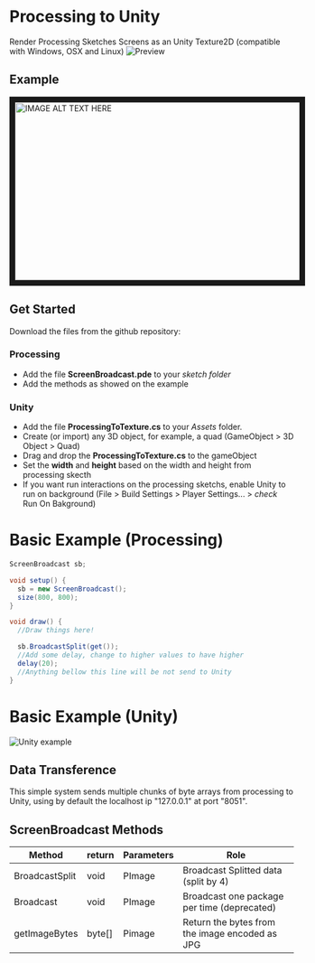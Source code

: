 # Processing to Unity
Render Processing Sketches Screens as an Unity Texture2D (compatible with Windows, OSX and Linux)
![Preview](http://gifgif.io/DlS8yI.gif)
## Example
<a href="http://www.youtube.com/watch?feature=player_embedded&v=WHieBDCzoCw
" target="_blank"><img src="http://img.youtube.com/vi/WHieBDCzoCw/0.jpg" 
alt="IMAGE ALT TEXT HERE" width="560" height="315" border="10" /></a>




## Get Started
Download the files from the github repository:
### Processing
  - Add the file **ScreenBroadcast.pde** to your *sketch folder*
  - Add the methods as showed on the example
### Unity
  - Add the file **ProcessingToTexture.cs** to your *Assets* folder. 
  - Create (or import) any  3D object, for example, a quad (GameObject > 3D Object > Quad)
  - Drag and drop the **ProcessingToTexture.cs** to the gameObject
  - Set the **width** and **height** based on the width and height from processing skecth
  - If you want run interactions on the processing sketchs, enable Unity to run on background (File > Build Settings > Player Settings... > *check* Run On Bakground)
  
# Basic Example (Processing)
```java
ScreenBroadcast sb;

void setup() {
  sb = new ScreenBroadcast();
  size(800, 800);
}

void draw() {
  //Draw things here!

  sb.BroadcastSplit(get());
  //Add some delay, change to higher values to have higher
  delay(20);
  //Anything bellow this line will be not send to Unity
}
```

# Basic Example (Unity)
![Unity example](https://github.com/lucascassiano/Processing-to-Unity/blob/master/example_unity.png "Image example")


## Data Transference
This simple system sends multiple chunks of byte arrays from processing to Unity, using by default the localhost ip "127.0.0.1" at port "8051".

## ScreenBroadcast Methods
| Method       | return | Parameters        | Role  | 
| ------------- |-------|---------------| -----|
| BroadcastSplit | void | PImage | Broadcast Splitted data (split by 4) |
| Broadcast     | void | PImage  |   Broadcast one package per time (deprecated) |
| getImageBytes| byte[] | Pimage  |    Return the bytes from the image encoded as JPG|
